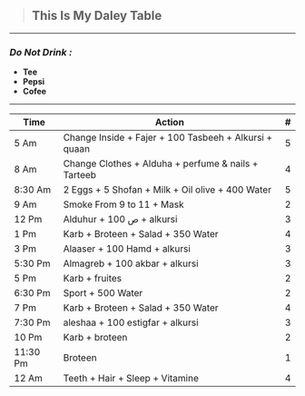 
> ## This Is My Daley Table

---
### ***Do Not Drink :*** 
- **Tee** 
- **Pepsi**
- **Cofee**

---
|Time|Action|#|
|-----|-----|-----|
|5 Am|Change Inside + Fajer + 100 Tasbeeh + Alkursi + quaan|5|
|8 Am|Change Clothes + Alduha + perfume & nails + Tarteeb|4|
|8:30 Am|2 Eggs + 5 Shofan + Milk + Oil olive + 400 Water|5|
|9 Am|Smoke From 9 to 11 + Mask|2|
|12 Pm|Alduhur + 100 ص + alkursi|3|
|1 Pm|Karb + Broteen + Salad + 350 Water|4|
|3 Pm|Alaaser + 100 Hamd + alkursi|3|
|5:30 Pm|Almagreb + 100 akbar + alkursi|3|
|5 Pm|Karb + fruites|2|
|6:30 Pm|Sport + 500 Water|2|
|7 Pm|Karb + Broteen + Salad + 350 Water|4|
|7:30 Pm|aleshaa + 100 estigfar + alkursi|3|
|10 Pm|Karb + broteen|2|
|11:30 Pm|Broteen|1|
|12 Am|Teeth + Hair + Sleep + Vitamine|4|
